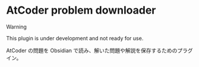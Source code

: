 # AtCoder problem downloader

> [!warning]
> This plugin is under development and not ready for use.

AtCoder の問題を Obsidian で読み、解いた問題や解説を保存するためのプラグイン。
